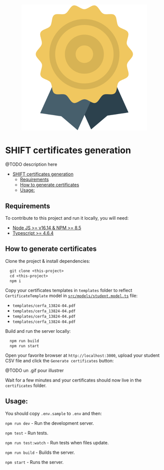 <h1 align="center">
  <!-- <a href="https://<@TODO>" target="_blank"> -->
    <img alt="Certificate image" src="./public/assets/certificate.ico" width="400" />
  </a>
</h1>

# SHIFT certificates generation

@TODO description here

- [SHIFT certificates generation](#shift-certificates-generation)
  - [Requirements](#requirements)
  - [How to generate certificates](#how-to-generate-certificates)
  - [Usage:](#usage)

## Requirements

To contribute to this project and run it locally, you will need:

- [Node JS >= v16.14 & NPM >= 8.5](https://nodejs.org/en)
- [Typescript >= 4.6.4](https://www.typescriptlang.org)

## How to generate certificates

Clone the project & install dependencies:

```shell
  git clone <this-project>
  cd <this-project>
  npm i
```

Copy your certificates templates in `templates` folder to reflect `CertificateTemplate` model in [`src/models/student.model.ts`](./src/models/student.model.ts) file:

- `templates/cerfa_13824-04.pdf`
- `templates/cerfa_13824-04.pdf`
- `templates/cerfa_13824-04.pdf`
- `templates/cerfa_13824-04.pdf`

Build and run the server locally:

```shell
  npm run build
  npm run start
```

Open your favorite browser at `http://localhost:3000`, upload your student CSV file and click the `Generate certificates` button:

@TODO un .gif pour illustrer

Wait for a few minutes and your certificates should now live in the `certificates` folder.

## Usage:

You should copy `.env.sample` to `.env` and then:

`npm run dev` - Run the development server.

`npm test` - Run tests.

`npm run test:watch` - Run tests when files update.

`npm run build` - Builds the server.

`npm start` - Runs the server.
